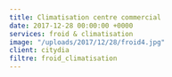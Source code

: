 ```yaml
---
title: Climatisation centre commercial
date: 2017-12-28 00:00:00 +0000
services: froid & climatisation
image: "/uploads/2017/12/28/froid4.jpg"
client: citydia
filtre: froid_climatisation
---
```

